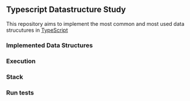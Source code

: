 ## Typescript Datastructure Study

This repository aims to implement the most common and most used data strucutures in [TypeScript](https://www.typescriptlang.org/)

### Implemented Data Structures


### Execution

### Stack

### Run tests